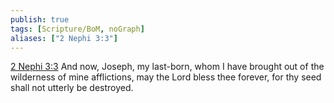 ```yaml
---
publish: true
tags: [Scripture/BoM, noGraph]
aliases: ["2 Nephi 3:3"]
---
```

[2 Nephi 3:3](https://churchofjesuschrist.org/study/scriptures/bofm/2-ne/3?lang=eng&id=p3#p3) And now, Joseph, my last-born, whom I have brought out of the wilderness of mine afflictions, may the Lord bless thee forever, for thy seed shall not utterly be destroyed.
